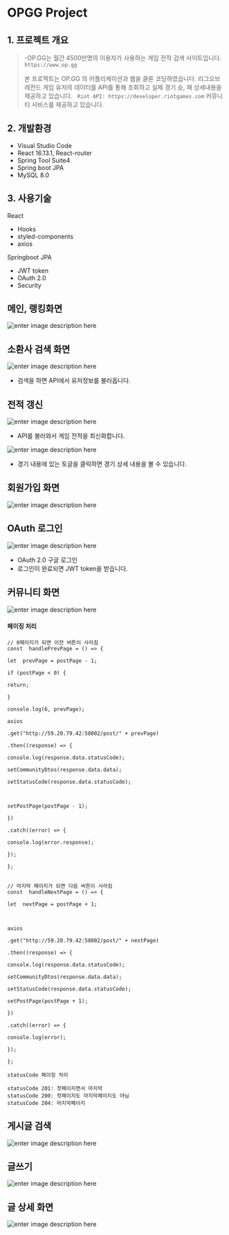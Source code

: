 # OPGG Project

## 1. 프로젝트 개요

> -OP.GG는 월간 4500만명의 이용자가 사용하는 게임 전적 검색 사이트입니다. `https://www.op.gg`
>
> 본 프로젝트는 OP.GG 의 어플리케이션과 웹을 클론 코딩하였습니다.
> 리그오브레전드 게임 유저의 데이터를 API를 통해 조회하고 실제 경기 승, 패 상세내용을 제공하고 있습니다. ` Riot API: https://developer.riotgames.com`
> 커뮤니티 서비스를 제공하고 있습니다.

## 2. 개발환경

- Visual Studio Code
- React 16.13.1, React-router
- Spring Tool Suite4
- Spring boot JPA
- MySQL 8.0



## 3. 사용기술

React
  - Hooks
  - styled-components
  - axios
  

Springboot JPA
 - JWT token
 - OAuth 2.0
 - Security
 





## 메인, 랭킹화면

![enter image description here](https://github.com/star1606/OPGG-Project-React/blob/master/src/capture/ranking2.gif?raw=true)

## 소환사 검색 화면

![enter image description here](https://github.com/star1606/OPGG-Project-React/blob/master/src/capture/rankingsearch1.gif?raw=true)

- 검색을 하면 API에서 유저정보를 불러옵니다.

## 전적 갱신

![enter image description here](https://github.com/star1606/OPGG-Project-React/blob/master/src/capture/rankingupdate3.gif?raw=true)

- API를 불러와서 게임 전적을 최신화합니다.

![enter image description here](https://github.com/star1606/OPGG-Project-React/blob/master/src/capture/rankingupdate4.gif?raw=true)

- 경기 내용에 있는 토글을 클릭하면 경기 상세 내용을 볼 수 있습니다.

## 회원가입 화면

![enter image description here](https://postfiles.pstatic.net/MjAyMDA5MDhfMTI5/MDAxNTk5NTY5NjY5NTE4.8mNx9HxMxideSkMBrJvKiYo5mExqn_Su-E-DAuGnLJMg.nEtRPB4EuFaTmO1MqsSbCfjUCBkpdMMZ3M55LUKU92wg.PNG.swiniee/image.png?type=w773)

## OAuth 로그인

![enter image description here](https://github.com/star1606/OPGG-Project-React/blob/master/src/capture/oauthlogin4.gif?raw=true)

- OAuth 2.0 구글 로그인
- 로그인이 완료되면 JWT token을 받습니다.

## 커뮤니티 화면

![enter image description here](https://github.com/star1606/OPGG-Project-React/blob/master/src/capture/Honeycam%202020-09-08%2012-28-34.gif?raw=true)

#### 페이징 처리

```
// 0페이지가 되면 이전 버튼이 사라짐
const  handlePrevPage = () => {

let  prevPage = postPage - 1;

if (postPage < 0) {

return;

}

console.log(6, prevPage);

axios

.get("http://59.20.79.42:58002/post/" + prevPage)

.then((response) => {

console.log(response.data.statusCode);

setCommunityDtos(response.data.data);

setStatusCode(response.data.statusCode);



setPostPage(postPage - 1);

})

.catch((error) => {

console.log(error.response);

});

};


// 마지막 페이지가 되면 다음 버튼이 사라짐
const  handleNextPage = () => {

let  nextPage = postPage + 1;



axios

.get("http://59.20.79.42:58002/post/" + nextPage)

.then((response) => {

console.log(response.data.statusCode);

setCommunityDtos(response.data.data);

setStatusCode(response.data.statusCode);

setPostPage(postPage + 1);

})

.catch((error) => {

console.log(error);

});

};

```

```
statusCode 페이징 처리

statusCode 201: 첫페이지면서 마지막
statusCode 200: 첫페이지도 마지막페이지도 아님
statusCode 204: 마지막페이지

```

## 게시글 검색

![enter image description here](https://github.com/star1606/OPGG-Project-React/blob/master/src/capture/communitysearch.gif?raw=true)

## 글쓰기

![enter image description here](https://postfiles.pstatic.net/MjAyMDA5MDhfMTIg/MDAxNTk5NTcwMzI1MTI2.W5UTfQmgV8ONRn49wbkliJLLK5rwwDEWlyJN9UgWsuog.rKaDX3JOpq54MFPn86pkOrV-_AnOjaNOg5eTS81Tw8Mg.PNG.swiniee/Screenshot_17.png?type=w773)

## 글 상세 화면

![enter image description here](https://postfiles.pstatic.net/MjAyMDA5MDhfMTQz/MDAxNTk5NTcwNTA3OTc4.6zhF54PtD7SAcRgEomkctoNM7g6qtCp86s7cbzELRq0g.vT46GJCXSmqIRJw_6VG99sQOp-b3rl6TKR70TxbZ3AEg.PNG.swiniee/Screenshot_18.png?type=w773)
